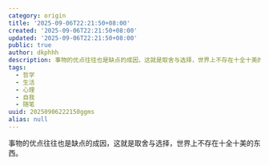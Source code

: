 ```yaml
---
category: origin
title: '2025-09-06T22:21:50+08:00'
created: '2025-09-06T22:21:50+08:00'
updated: '2025-09-06T22:21:50+08:00'
public: true
author: dkphhh
description: 事物的优点往往也是缺点的成因，这就是取舍与选择，世界上不存在十全十美的东西……
tags:
  - 哲学
  - 生活
  - 心理
  - 自我
  - 随笔
uuid: 20250906222150ggms
alias: null
---
```


事物的优点往往也是缺点的成因，这就是取舍与选择，世界上不存在十全十美的东西。
